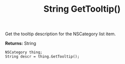 ﻿---
uid: crmscript_ref_NSCategory_GetTooltip
title: String GetTooltip()
intellisense: NSCategory.GetTooltip
keywords: NSCategory, GetTooltip
so.topic: reference
---

Get the tooltip description for the NSCategory list item.

**Returns:** String

```crmscript
NSCategory thing;
String descr = thing.GetTooltip();
```


